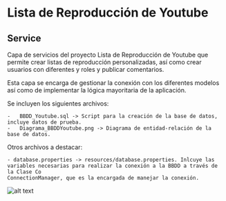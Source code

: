 # Lista de Reproducción de Youtube 

## Service

Capa de servicios del proyecto Lista de Reproducción de Youtube que permite crear listas de reproducción personalizadas, así como crear usuarios con diferentes y roles y publicar comentarios.

Esta capa se encarga de gestionar la conexión con los diferentes modelos así como de implementar la lógica mayoritaria de la aplicación.

Se incluyen los siguientes archivos:

	-	BBDD_Youtube.sql -> Script para la creación de la base de datos, incluye datos de prueba.
	-	Diagrama_BBDDYoutube.png -> Diagrama de entidad-relación de la base de datos.

Otros archivos a destacar:

	- database.properties -> resources/database.properties. Inlcuye las variables necesarias para realizar la conexión a la BBDD a través de la Clase Co
	ConnectionManager, que es la encargada de manejar la conexión.
	
![alt text](https://github.com/ipartek/java_2018_0508/blob/luisgaldos/youtube/model/Diagrama_BBDDYoutube.png)